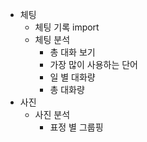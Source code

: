 - 체팅
  - 체팅 기록 import
  - 체팅 분석
    - 총 대화 보기
    - 가장 많이 사용하는 단어
    - 일 별 대화량 
    - 총 대화량 
- 사진
  - 사진 분석
    - 표정 별 그룹핑
